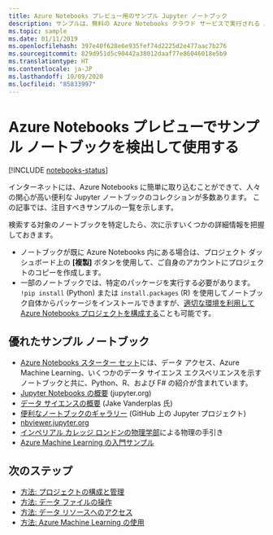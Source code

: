 ```yaml
---
title: Azure Notebooks プレビュー用のサンプル Jupyter ノートブック
description: サンプルは、無料の Azure Notebooks クラウド サービスで実行される Jupyter ノートブックを体験するための優れた方法です。
ms.topic: sample
ms.date: 01/11/2019
ms.openlocfilehash: 397e40f628e6e935fef74d2225d2e477aac7b276
ms.sourcegitcommit: 829d951d5c90442a38012daaf77e86046018e5b9
ms.translationtype: HT
ms.contentlocale: ja-JP
ms.lasthandoff: 10/09/2020
ms.locfileid: "85833997"
---
```

# <a name="discover-and-use-sample-notebooks-in-azure-notebooks-preview"></a>Azure Notebooks プレビューでサンプル ノートブックを検出して使用する

[!INCLUDE [notebooks-status](../../includes/notebooks-status.md)]

インターネットには、Azure Notebooks に簡単に取り込むことができて、人々の関心が高い便利な Jupyter ノートブックのコレクションが多数あります。 この記事では、注目すべきサンプルの一覧を示します。

検索する対象のノートブックを特定したら、次に示すいくつかの詳細情報を把握しておきます。

- ノートブックが既に Azure Notebooks 内にある場合は、プロジェクト ダッシュボード上の **[複製]** ボタンを使用して、ご自身のアカウントにプロジェクトのコピーを作成します。
- 一部のノートブックでは、特定のパッケージを実行する必要があります。 `!pip install` (Python) または `install.packages` (R) を使用してノートブック自体からパッケージをインストールできますが、[適切な環境を利用して Azure Notebooks プロジェクトを構成する](configure-manage-azure-notebooks-projects.md)ことも可能です。

## <a name="great-sample-notebooks"></a>優れたサンプル ノートブック

- [Azure Notebooks スターター セット](https://notebooks.azure.com/#sample-redirect)には、データ アクセス、Azure Machine Learning、いくつかのデータ サイエンス エクスペリエンスを示すノートブックと共に、Python、R、および F# の紹介が含まれています。
- [Jupyter Notebooks の概要](https://nbviewer.jupyter.org/github/jupyter/notebook/blob/master/docs/source/examples/Notebook/Notebook%20Basics.ipynb) (jupyter.org)
- [データ サイエンスの概要](https://github.com/jakevdp/PythonDataScienceHandbook/tree/master/notebooks) (Jake Vanderplas 氏)
- [便利なノートブックのギャラリー](https://github.com/ipython/ipython/wiki/A-gallery-of-interesting-IPython-Notebooks) (GitHub 上の Jupyter プロジェクト)
- [nbviewer.jupyter.org](https://nbviewer.jupyter.org)
- [インペリアル カレッジ ロンドンの物理学部](https://notebooks.azure.com/cvanbreu/libraries)による物理の手引き
- [Azure Machine Learning の入門サンプル](https://notebooks.azure.com/azureml/projects/azureml-getting-started)

## <a name="next-steps"></a>次のステップ  

- [方法: プロジェクトの構成と管理](configure-manage-azure-notebooks-projects.md)
- [方法: データ ファイルの操作](work-with-project-data-files.md)
- [方法: データ リソースへのアクセス](access-data-resources-jupyter-notebooks.md)
- [方法: Azure Machine Learning の使用](use-machine-learning-services-jupyter-notebooks.md)

